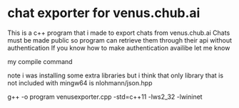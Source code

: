 # chat exporter for venus.chub.ai
This is a c++ program that i made to export chats from venus.chub.ai
Chats must be made public so program can retrieve them through their api without authentication
If you know how to make authentication availibe let me know


my compile command

note i was installing some extra libraries but i think that only library that is not included with mingw64 is nlohmann/json.hpp

g++ -o program venusexporter.cpp -std=c++11 -lws2_32 -lwininet
